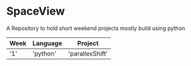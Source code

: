 # SpaceView
A Repository to hold short weekend projects mostly build using python

Week | Language | Project
--- | --- | ---
'1' | 'python' | 'parallexShift'